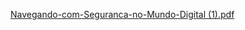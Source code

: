 [Navegando-com-Seguranca-no-Mundo-Digital (1).pdf](https://github.com/ICEI-PUC-Minas-PPC-CC/ppc-cc-2024-1-ment2-manha-perigosrelacionamentos/files/15214632/Navegando-com-Seguranca-no-Mundo-Digital.1.pdf)

